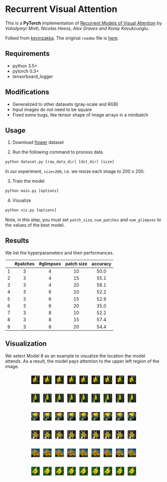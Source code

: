 # Recurrent Visual Attention

This is a **PyTorch** implementation of [Recurrent Models of Visual Attention](https://arxiv.org/abs/1406.6247) by *Volodymyr Mnih, Nicolas Heess, Alex Graves and Koray Kavukcuoglu*. 

Folked from [kevinzakka](https://github.com/kevinzakka/recurrent-visual-attention). The original ```readme``` file is [here](original_README.md).

## Requirements

- python 3.5+
- pytorch 0.3+
- tensorboard_logger

## Modifications

* Generalized to other datasets (gray-scale and RGB)
* Input images do not need to be square
* Fixed some bugs, like tensor shape of image arrays in a minibatch

## Usage

1. Download [flower](http://www.robots.ox.ac.uk/~vgg/data/flowers/17/index.html) dataset

2. Run the following command to process data  
```Python
python dataset.py [raw_data_dir] [dst_dir] [size]
```
In our experiment, ```size=200```, i.e. we resize each image to 200 x 200.

3. Train the model  
```Python
python main.py [options]
```

4. Visualize
```Python
python viz.py [options]
```
Note, in this step, you must set ```patch_size```, ```num_patches``` and ```num_glimpses``` to the values of the best model.

## Results

We list the hyperparameters and their performances.

|  | #patches | #glimpses | patch size | accuracy |
|:--:|:--------:|:---------:|:----------:|:--------:|
1 | 3 | 4 | 10 | 50.0
2 | 3 | 4 | 15 | 55.1
3 | 3 | 4 | 20 | 58.1
4 | 3 | 6 | 10 | 52.2
5 | 3 | 6 | 15 | 52.9
6 | 3 | 6 | 20 | 35.0
7 | 3 | 8 | 10 | 52.2
8 | 3 | 8 | 15 | 57.4
9 | 3 | 8 | 20 | 54.4

## Visualization

We select Model 8 as an example to visualize the location the model attends. As a result, the model pays attention to the upper left region of the image.

<p align="center">
<img src="./viz/viz_0.jpg" alt="Drawing", width=70%>
</p>
<p align="center">
<img src="./viz/viz_1.jpg" alt="Drawing", width=70%>
</p>
<p align="center">
<img src="./viz/viz_2.jpg" alt="Drawing", width=70%>
</p>
<p align="center">
<img src="./viz/viz_3.jpg" alt="Drawing", width=70%>
</p>
<p align="center">
<img src="./viz/viz_4.jpg" alt="Drawing", width=70%>
</p>
<p align="center">
<img src="./viz/viz_5.jpg" alt="Drawing", width=70%>
</p>

